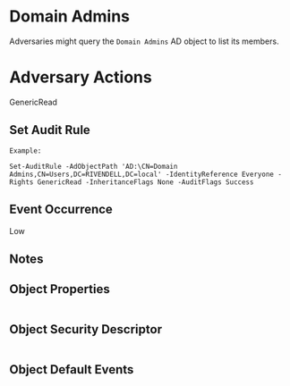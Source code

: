 # Domain Admins

Adversaries might query the `Domain Admins` AD object to list its members.

# Adversary Actions

GenericRead

## Set Audit Rule

```
Example:

Set-AuditRule -AdObjectPath 'AD:\CN=Domain Admins,CN=Users,DC=RIVENDELL,DC=local' -IdentityReference Everyone -Rights GenericRead -InheritanceFlags None -AuditFlags Success
```

## Event Occurrence

Low

## Notes

## Object Properties

```

```

## Object Security Descriptor

```

```

## Object Default Events

